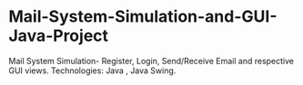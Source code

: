 # Mail-System-Simulation-and-GUI-Java-Project
Mail System Simulation- Register, Login, Send/Receive Email and respective GUI views. Technologies: Java , Java Swing.
